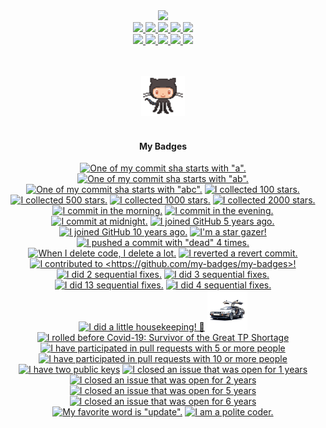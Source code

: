 <div align="center">
  <a href="https://www.qoo.monster">
    <img src="https://capsule-render.vercel.app/api?type=waving&color=gradient&customColorList=6&height=120&section=header&text=qo̱ọmŏ̎n&fontSize=32&animation=fadeIn&fontAlignY=30&desc=%F0%9F%8C%B3%20Go%20for%20it.&descSize=12&descAlignY=46&descAlign=54.5">
  </a>
</div>

<div align="center">  
  
  <!--- show all trophies: https://github-profile-trophy.vercel.app/?username=qoomon&column=-1 --->
  <a href="https://github.com/ryo-ma/github-profile-trophy#readme">
    <picture>
      <source media="(prefers-color-scheme: dark)" 
      srcset="https://github-profile-trophy.vercel.app/?username=qoomon&row=1&column=1&no-frame=true&no-bg=true&title=LongTimeUser&theme=darkhub">
      <img src="https://github-profile-trophy.vercel.app/?username=qoomon&row=1&column=1&no-frame=true&no-bg=true&title=LongTimeUser">
    </picture>
  </a>
  <a href="https://github.com/ryo-ma/github-profile-trophy#readme">
    <picture>
      <source media="(prefers-color-scheme: dark)" 
        srcset="https://github-profile-trophy.vercel.app/?username=qoomon&row=1&column=1&no-frame=true&no-bg=true&title=Experience&theme=darkhub">
      <img src="https://github-profile-trophy.vercel.app/?username=qoomon&row=1&column=1&no-frame=true&no-bg=true&title=Experience">
    </picture>
  </a>
  <a href="https://github.com/ryo-ma/github-profile-trophy#readme">
    <picture>
      <source media="(prefers-color-scheme: dark)" 
        srcset="https://github-profile-trophy.vercel.app/?username=qoomon&row=1&column=1&no-frame=true&no-bg=true&title=Stars&theme=darkhub">
      <img src="https://github-profile-trophy.vercel.app/?username=qoomon&row=1&column=1&no-frame=true&no-bg=true&title=Stars">
    </picture>
  </a>
  <a href="https://github.com/ryo-ma/github-profile-trophy#readme">
    <picture>
      <source media="(prefers-color-scheme: dark)" 
        srcset="https://github-profile-trophy.vercel.app/?username=qoomon&row=1&column=1&no-frame=true&no-bg=true&title=Repositories&theme=darkhub">
      <img src="https://github-profile-trophy.vercel.app/?username=qoomon&row=1&column=1&no-frame=true&no-bg=true&title=Repositories">
    </picture>
  </a>
  <a href="https://github.com/ryo-ma/github-profile-trophy#readme">
    <picture>
      <source media="(prefers-color-scheme: dark)" 
        srcset="https://github-profile-trophy.vercel.app/?username=qoomon&row=1&column=1&no-frame=true&no-bg=true&title=MultiLanguage&theme=darkhub">
      <img src="https://github-profile-trophy.vercel.app/?username=qoomon&row=1&column=1&no-frame=true&no-bg=true&title=MultiLanguage">
    </picture>
  </a>
  <br>
  
  <a href="https://github.com/ryo-ma/github-profile-trophy#readme">
    <picture>
      <source media="(prefers-color-scheme: dark)" 
        srcset="https://github-profile-trophy.vercel.app/?username=qoomon&row=1&column=1&no-frame=true&no-bg=true&title=Commits&theme=darkhub">
      <img src="https://github-profile-trophy.vercel.app/?username=qoomon&row=1&column=1&no-frame=true&no-bg=true&title=Commits">
    </picture>
  </a>
  <a href="https://github.com/ryo-ma/github-profile-trophy#readme">
    <picture>
      <source media="(prefers-color-scheme: dark)" 
        srcset="https://github-profile-trophy.vercel.app/?username=qoomon&row=1&column=1&no-frame=true&no-bg=true&title=PullRequest&theme=darkhub">
      <img src="https://github-profile-trophy.vercel.app/?username=qoomon&row=1&column=1&no-frame=true&no-bg=true&title=PullRequest">
    </picture>
  </a>
  <a href="https://github.com/ryo-ma/github-profile-trophy#readme">
    <picture>
      <source media="(prefers-color-scheme: dark)" 
        srcset="https://github-profile-trophy.vercel.app/?username=qoomon&row=1&column=1&no-frame=true&no-bg=true&title=Issues&theme=darkhub">
      <img src="https://github-profile-trophy.vercel.app/?username=qoomon&row=1&column=1&no-frame=true&no-bg=true&title=Issues">
    </picture>
  </a>
  <a href="https://github.com/ryo-ma/github-profile-trophy#readme">
    <picture>
      <source media="(prefers-color-scheme: dark)" 
        srcset="https://github-profile-trophy.vercel.app/?username=qoomon&row=1&column=1&no-frame=true&no-bg=true&title=Followers&theme=darkhub">
      <img src="https://github-profile-trophy.vercel.app/?username=qoomon&row=1&column=1&no-frame=true&no-bg=true&title=Followers">
    </picture>
  </a>
  <a href="https://github.com/ryo-ma/github-profile-trophy#readme">
    <picture>
      <source media="(prefers-color-scheme: dark)" 
        srcset="https://github-profile-trophy.vercel.app/?username=qoomon&row=1&column=1&no-frame=true&no-bg=true&title=Reviews&theme=darkhub">
      <img src="https://github-profile-trophy.vercel.app/?username=qoomon&row=1&column=1&no-frame=true&no-bg=true&title=Reviews">
    </picture>
  </a>

  <br><br>
  <a href="https://github-profile-trophy.vercel.app/?username=qoomon">
    <img height="64" src="octocat.gif">
  </a>
  <br><br>

<!-- my-badges start -->
<h4>My Badges</h4>

<a href="my-badges/a-commit.md"><img src="https://github.com/my-badges/my-badges/blob/master/src/all-badges/abc-commit/a-commit.png?raw=true" alt="One of my commit sha starts with &quot;a&quot;." title="One of my commit sha starts with &quot;a&quot;." width="64"></a>
<a href="my-badges/ab-commit.md"><img src="https://github.com/my-badges/my-badges/blob/master/src/all-badges/abc-commit/ab-commit.png?raw=true" alt="One of my commit sha starts with &quot;ab&quot;." title="One of my commit sha starts with &quot;ab&quot;." width="64"></a>
<a href="my-badges/abc-commit.md"><img src="https://github.com/my-badges/my-badges/blob/master/src/all-badges/abc-commit/abc-commit.png?raw=true" alt="One of my commit sha starts with &quot;abc&quot;." title="One of my commit sha starts with &quot;abc&quot;." width="64"></a>
<a href="my-badges/stars-100.md"><img src="https://github.com/my-badges/my-badges/blob/master/src/all-badges/stars/stars-100.png?raw=true" alt="I collected 100 stars." title="I collected 100 stars." width="64"></a>
<a href="my-badges/stars-500.md"><img src="https://github.com/my-badges/my-badges/blob/master/src/all-badges/stars/stars-500.png?raw=true" alt="I collected 500 stars." title="I collected 500 stars." width="64"></a>
<a href="my-badges/stars-1000.md"><img src="https://github.com/my-badges/my-badges/blob/master/src/all-badges/stars/stars-1000.png?raw=true" alt="I collected 1000 stars." title="I collected 1000 stars." width="64"></a>
<a href="my-badges/stars-2000.md"><img src="https://github.com/my-badges/my-badges/blob/master/src/all-badges/stars/stars-2000.png?raw=true" alt="I collected 2000 stars." title="I collected 2000 stars." width="64"></a>
<a href="my-badges/morning-commits.md"><img src="https://github.com/my-badges/my-badges/blob/master/src/all-badges/time-of-commit/morning-commits.png?raw=true" alt="I commit in the morning." title="I commit in the morning." width="64"></a>
<a href="my-badges/evening-commits.md"><img src="https://github.com/my-badges/my-badges/blob/master/src/all-badges/time-of-commit/evening-commits.png?raw=true" alt="I commit in the evening." title="I commit in the evening." width="64"></a>
<a href="my-badges/midnight-commits.md"><img src="https://github.com/my-badges/my-badges/blob/master/src/all-badges/time-of-commit/midnight-commits.png?raw=true" alt="I commit at midnight." title="I commit at midnight." width="64"></a>
<a href="my-badges/github-anniversary-5.md"><img src="https://github.com/my-badges/my-badges/blob/master/src/all-badges/github-anniversary/github-anniversary-5.png?raw=true" alt="I joined GitHub 5 years ago." title="I joined GitHub 5 years ago." width="64"></a>
<a href="my-badges/github-anniversary-10.md"><img src="https://github.com/my-badges/my-badges/blob/master/src/all-badges/github-anniversary/github-anniversary-10.png?raw=true" alt="I joined GitHub 10 years ago." title="I joined GitHub 10 years ago." width="64"></a>
<a href="my-badges/star-gazer.md"><img src="https://github.com/my-badges/my-badges/blob/master/src/all-badges/star-gazer/star-gazer.png?raw=true" alt="I&apos;m a star gazer!" title="I&apos;m a star gazer!" width="64"></a>
<a href="my-badges/dead-commit.md"><img src="https://github.com/my-badges/my-badges/blob/master/src/all-badges/dead-commit/dead-commit.png?raw=true" alt="I pushed a commit with &quot;dead&quot; 4 times." title="I pushed a commit with &quot;dead&quot; 4 times." width="64"></a>
<a href="my-badges/mass-delete-commit.md"><img src="https://github.com/my-badges/my-badges/blob/master/src/all-badges/mass-delete-commit/mass-delete-commit.png?raw=true" alt="When I delete code, I delete a lot." title="When I delete code, I delete a lot." width="64"></a>
<a href="my-badges/revert-revert-commit.md"><img src="https://github.com/my-badges/my-badges/blob/master/src/all-badges/revert-revert-commit/revert-revert-commit.png?raw=true" alt="I reverted a revert commit." title="I reverted a revert commit." width="64"></a>
<a href="my-badges/my-badges-contributor.md"><img src="https://github.com/my-badges/my-badges/blob/master/src/all-badges/my-badges-contributor/my-badges-contributor.png?raw=true" alt="I contributed to &lt;https://github.com/my-badges/my-badges&gt;!" title="I contributed to &lt;https://github.com/my-badges/my-badges&gt;!" width="64"></a>
<a href="my-badges/fix-2.md"><img src="https://github.com/my-badges/my-badges/blob/master/src/all-badges/fix-commit/fix-2.png?raw=true" alt="I did 2 sequential fixes." title="I did 2 sequential fixes." width="64"></a>
<a href="my-badges/fix-3.md"><img src="https://github.com/my-badges/my-badges/blob/master/src/all-badges/fix-commit/fix-3.png?raw=true" alt="I did 3 sequential fixes." title="I did 3 sequential fixes." width="64"></a>
<a href="my-badges/fix-6+.md"><img src="https://github.com/my-badges/my-badges/blob/master/src/all-badges/fix-commit/fix-6+.png?raw=true" alt="I did 13 sequential fixes." title="I did 13 sequential fixes." width="64"></a>
<a href="my-badges/fix-4.md"><img src="https://github.com/my-badges/my-badges/blob/master/src/all-badges/fix-commit/fix-4.png?raw=true" alt="I did 4 sequential fixes." title="I did 4 sequential fixes." width="64"></a>
<a href="my-badges/chore-commit.md"><img src="https://github.com/my-badges/my-badges/blob/master/src/all-badges/chore-commit/chore-commit.png?raw=true" alt="I did a little housekeeping! 🧹" title="I did a little housekeeping! 🧹" width="64"></a>
<a href="my-badges/delorean.md"><img src="https://github.com/my-badges/my-badges/blob/master/src/all-badges/delorean/delorean.png?raw=true" alt="I committed on the day Doctor Emmett Brown invented the flux capacitor!" title="I committed on the day Doctor Emmett Brown invented the flux capacitor!" width="64"></a>
<a href="my-badges/covid-19.md"><img src="https://github.com/my-badges/my-badges/blob/master/src/all-badges/covid-19/covid-19.png?raw=true" alt="I rolled before Covid-19: Survivor of the Great TP Shortage" title="I rolled before Covid-19: Survivor of the Great TP Shortage" width="64"></a>
<a href="my-badges/pr-collaboration-5.md"><img src="https://github.com/my-badges/my-badges/blob/master/src/all-badges/pr-collaboration/pr-collaboration-5.png?raw=true" alt="I have participated in pull requests with 5 or more people" title="I have participated in pull requests with 5 or more people" width="64"></a>
<a href="my-badges/pr-collaboration-10.md"><img src="https://github.com/my-badges/my-badges/blob/master/src/all-badges/pr-collaboration/pr-collaboration-10.png?raw=true" alt="I have participated in pull requests with 10 or more people" title="I have participated in pull requests with 10 or more people" width="64"></a>
<a href="my-badges/public-keys-2.md"><img src="https://github.com/my-badges/my-badges/blob/master/src/all-badges/public-keys/public-keys-2.png?raw=true" alt="I have two public keys" title="I have two public keys" width="64"></a>
<a href="my-badges/old-issue-1.md"><img src="https://github.com/my-badges/my-badges/blob/master/src/all-badges/old-issue/old-issue-1.png?raw=true" alt="I closed an issue that was open for 1 years" title="I closed an issue that was open for 1 years" width="64"></a>
<a href="my-badges/old-issue-2.md"><img src="https://github.com/my-badges/my-badges/blob/master/src/all-badges/old-issue/old-issue-2.png?raw=true" alt="I closed an issue that was open for 2 years" title="I closed an issue that was open for 2 years" width="64"></a>
<a href="my-badges/old-issue-5.md"><img src="https://github.com/my-badges/my-badges/blob/master/src/all-badges/old-issue/old-issue-5.png?raw=true" alt="I closed an issue that was open for 5 years" title="I closed an issue that was open for 5 years" width="64"></a>
<a href="my-badges/old-issue-6.md"><img src="https://github.com/my-badges/my-badges/blob/master/src/all-badges/old-issue/old-issue-6.png?raw=true" alt="I closed an issue that was open for 6 years" title="I closed an issue that was open for 6 years" width="64"></a>
<a href="my-badges/favorite-word.md"><img src="https://github.com/my-badges/my-badges/blob/master/src/all-badges/favorite-word/favorite-word.png?raw=true" alt="My favorite word is &quot;update&quot;." title="My favorite word is &quot;update&quot;." width="64"></a>
<a href="my-badges/polite-coder.md"><img src="https://github.com/my-badges/my-badges/blob/master/src/all-badges/polite-coder/polite-coder.png?raw=true" alt="I am a polite coder." title="I am a polite coder." width="64"></a>
<!-- my-badges end -->

</div>

